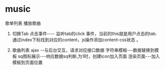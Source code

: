 # music
歌单列表 
播放歌曲


1. 切换Tab
点击事件---- 监听tab的click 事件，当前的this就是用户点击的tab.
通过index下标找到对应的content，js操作添加content-css状态 。


2. 歌曲列表
ajax --与后台交互，请求对应接口数据
字符串模板---数据替换到模板
sq图标展示---响应数据sq判断,为1时，创建icon加入页面
渲染页面---加入模板到页面位置
